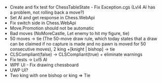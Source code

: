 - Create and fix test for ChessTableState - Fix Exception.cgs (Lvl4 AI has a problem, not rolling back a move?)
- Set AI and get response in Chess.WebApi
- Fix switch side in Chess.WebApi
- Move.Promotion should not be automatic
- Bad moves (NoMoreCastle, Let enemy to hit my figure, tie)
- 50 moves -> tie (The 50-move draw rule, which today states that a draw can be claimed if no capture is made and no pawn is moved for 50 consecutive moves), 2 king +[knight | bishop] -> tie
- CLSCompliant(false) -> CLSCompliant(true) + eliminate warnings
- Fix tests -> Lvl5 AI
- WPF UI - Fix drawing chessboard
- UWP UI?
- Two king with one bishop or king => Tie